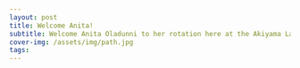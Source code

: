 ```yaml
---
layout: post
title: Welcome Anita!
subtitle: Welcome Anita Oladunni to her rotation here at the Akiyama Lab. We are excited to have you join our team!
cover-img: /assets/img/path.jpg
tags: 
---
```

